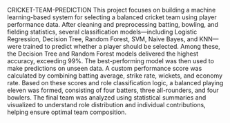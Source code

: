 CRICKET-TEAM-PREDICTION
This project focuses on building a machine learning-based system for selecting a balanced cricket team using player performance data. After cleaning and preprocessing batting, bowling, and fielding statistics, several classification models—including Logistic Regression, Decision Tree, Random Forest, SVM, Naive Bayes, and KNN—were trained to predict whether a player should be selected. Among these, the Decision Tree and Random Forest models delivered the highest accuracy, exceeding 99%. The best-performing model was then used to make predictions on unseen data. A custom performance score was calculated by combining batting average, strike rate, wickets, and economy rate. Based on these scores and role classification logic, a balanced playing eleven was formed, consisting of four batters, three all-rounders, and four bowlers. The final team was analyzed using statistical summaries and visualized to understand role distribution and individual contributions, helping ensure optimal team composition.

